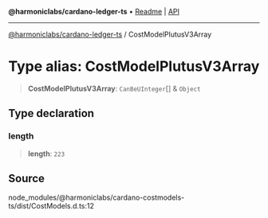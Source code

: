 **@harmoniclabs/cardano-ledger-ts** • [Readme](../Introduction.md) \| [API](../globals.md)

***

[@harmoniclabs/cardano-ledger-ts](../Introduction.md) / CostModelPlutusV3Array

# Type alias: CostModelPlutusV3Array

> **CostModelPlutusV3Array**: `CanBeUInteger`[] & `Object`

## Type declaration

### length

> **length**: `223`

## Source

node\_modules/@harmoniclabs/cardano-costmodels-ts/dist/CostModels.d.ts:12
